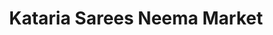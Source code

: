 ---
title: "Kataria Sarees Neema Market"
url: /indore/kataria-sarees-neema-market/
shop: Kleidung
---